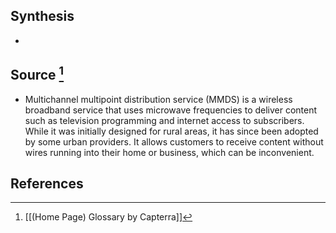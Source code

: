 ## Synthesis
- 
## Source [^1]
- Multichannel multipoint distribution service (MMDS) is a wireless broadband service that uses microwave frequencies to deliver content such as television programming and internet access to subscribers. While it was initially designed for rural areas, it has since been adopted by some urban providers. It allows customers to receive content without wires running into their home or business, which can be inconvenient.
## References

[^1]: [[(Home Page) Glossary by Capterra]]